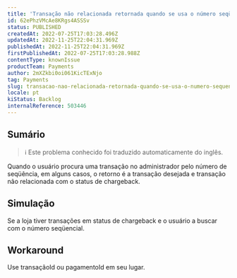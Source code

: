 ```yaml
---
title: 'Transação não relacionada retornada quando se usa o número seqüencial para buscar uma transação na interface administrativa'
id: 62ePhzVMcAe8KRgs4ASSSv
status: PUBLISHED
createdAt: 2022-07-25T17:03:28.496Z
updatedAt: 2022-11-25T22:04:31.969Z
publishedAt: 2022-11-25T22:04:31.969Z
firstPublishedAt: 2022-07-25T17:03:28.988Z
contentType: knownIssue
productTeam: Payments
author: 2mXZkbi0oi061KicTExNjo
tag: Payments
slug: transacao-nao-relacionada-retornada-quando-se-usa-o-numero-sequencial-para-buscar-uma-transacao-na-interface-administrativa
locale: pt
kiStatus: Backlog
internalReference: 503446
---
```


## Sumário

>ℹ️ Este problema conhecido foi traduzido automaticamente do inglês.


Quando o usuário procura uma transação no administrador pelo número de seqüência, em alguns casos, o retorno é a transação desejada e transação não relacionada com o status de chargeback.



## Simulação


Se a loja tiver transações em status de chargeback e o usuário a buscar com o número seqüencial.



## Workaround


Use transaçãoId ou pagamentoId em seu lugar.

